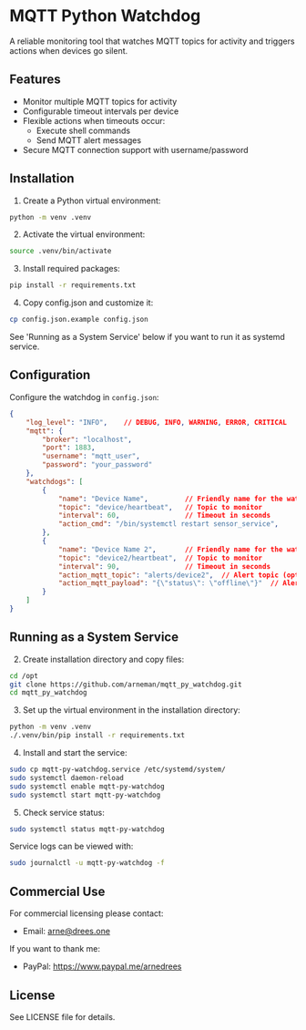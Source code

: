 # MQTT Python Watchdog

A reliable monitoring tool that watches MQTT topics for activity and triggers actions when devices go silent.

## Features

- Monitor multiple MQTT topics for activity
- Configurable timeout intervals per device
- Flexible actions when timeouts occur:
  - Execute shell commands
  - Send MQTT alert messages
- Secure MQTT connection support with username/password

## Installation

1. Create a Python virtual environment:
```bash
python -m venv .venv
```

2. Activate the virtual environment:
```bash
source .venv/bin/activate
```

3. Install required packages:
```bash
pip install -r requirements.txt
```

4. Copy config.json and customize it:
```bash
cp config.json.example config.json
```

See 'Running as a System Service' below if you want to run it as systemd service.

## Configuration

Configure the watchdog in `config.json`:

```json
{
    "log_level": "INFO",    // DEBUG, INFO, WARNING, ERROR, CRITICAL
    "mqtt": {
        "broker": "localhost",
        "port": 1883,
        "username": "mqtt_user",
        "password": "your_password"
    },
    "watchdogs": [
        {
            "name": "Device Name",         // Friendly name for the watchdog
            "topic": "device/heartbeat",   // Topic to monitor
            "interval": 60,                // Timeout in seconds
            "action_cmd": "/bin/systemctl restart sensor_service",       // Shell command to execute, use full path (optional)
        },
        {
            "name": "Device Name 2",       // Friendly name for the watchdog
            "topic": "device2/heartbeat",  // Topic to monitor
            "interval": 90,                // Timeout in seconds
            "action_mqtt_topic": "alerts/device2",  // Alert topic (optional)
            "action_mqtt_payload": "{\"status\": \"offline\"}"  // Alert message
        }
    ]
}
```

## Running as a System Service

2. Create installation directory and copy files:
```bash
cd /opt
git clone https://github.com/arneman/mqtt_py_watchdog.git
cd mqtt_py_watchdog
```

3. Set up the virtual environment in the installation directory:
```bash
python -m venv .venv
./.venv/bin/pip install -r requirements.txt
```

4. Install and start the service:
```bash
sudo cp mqtt-py-watchdog.service /etc/systemd/system/
sudo systemctl daemon-reload
sudo systemctl enable mqtt-py-watchdog
sudo systemctl start mqtt-py-watchdog
```

5. Check service status:
```bash
sudo systemctl status mqtt-py-watchdog
```

Service logs can be viewed with:
```bash
sudo journalctl -u mqtt-py-watchdog -f
```

## Commercial Use

For commercial licensing please contact:
- Email: arne@drees.one

If you want to thank me:
- PayPal: https://www.paypal.me/arnedrees

## License

See LICENSE file for details.

